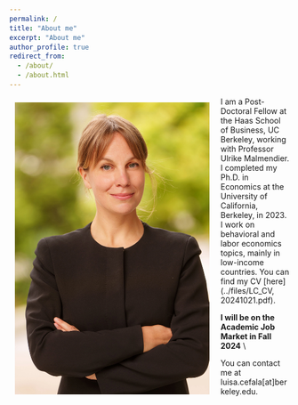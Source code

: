 ```yaml
---
permalink: /
title: "About me"
excerpt: "About me"
author_profile: true
redirect_from: 
  - /about/
  - /about.html
---
```


<img class="img-responsive" style="float: left; margin: 10px 20px 20px 10px;" src="/images/jm-shot.jpg" width="350">

I am a Post-Doctoral Fellow at the Haas School of Business, UC Berkeley, working with Professor Ulrike Malmendier. I completed my Ph.D. in Economics at the University of California, Berkeley, in 2023. I work on behavioral and labor economics topics, mainly in low-income countries.
You can find my CV [here](../files/LC_CV, 20241021.pdf).

**I will be on the Academic Job Market in Fall 2024** \

You can contact me at luisa.cefala[at]berkeley.edu. 


